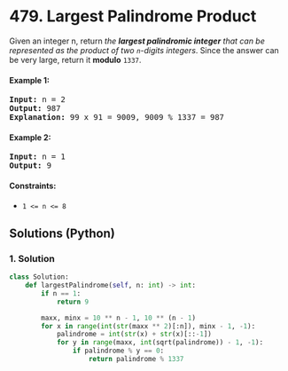 # 479. Largest Palindrome Product
Given an integer n, return *the **largest palindromic integer** that can be represented as the product of two `n`-digits integers*. Since the answer can be very large, return it **modulo** `1337`.

#### Example 1:
<pre>
<strong>Input:</strong> n = 2
<strong>Output:</strong> 987
<strong>Explanation:</strong> 99 x 91 = 9009, 9009 % 1337 = 987
</pre>

#### Example 2:
<pre>
<strong>Input:</strong> n = 1
<strong>Output:</strong> 9
</pre>

#### Constraints:
* `1 <= n <= 8`

## Solutions (Python)

### 1. Solution
```Python
class Solution:
    def largestPalindrome(self, n: int) -> int:
        if n == 1:
            return 9

        maxx, minx = 10 ** n - 1, 10 ** (n - 1)
        for x in range(int(str(maxx ** 2)[:n]), minx - 1, -1):
            palindrome = int(str(x) + str(x)[::-1])
            for y in range(maxx, int(sqrt(palindrome)) - 1, -1):
                if palindrome % y == 0:
                    return palindrome % 1337
```
